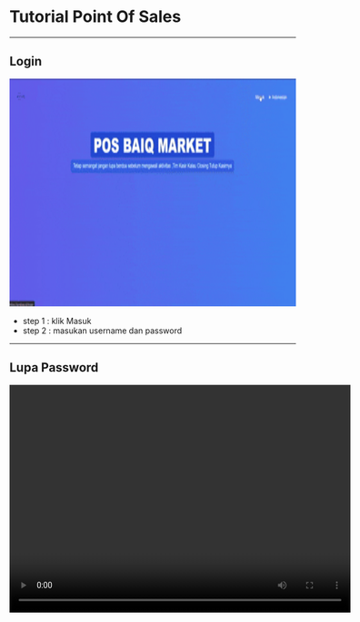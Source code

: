 # Tutorial Point Of Sales

---

## Login 
<img src="tutor/login.gif" width="600" height="400" />

- step 1 : klik Masuk
- step 2 : masukan username dan password

---

## Lupa Password
<video width="600" height="400" autoplay loop>
  <source src="https://drive.google.com/uc?export=download&id=1tALwu1O8Y54oDyMY1eYfkNvU6ZRjgvmR" type="video/mp4">
  Your browser does not support the video tag.
</video>